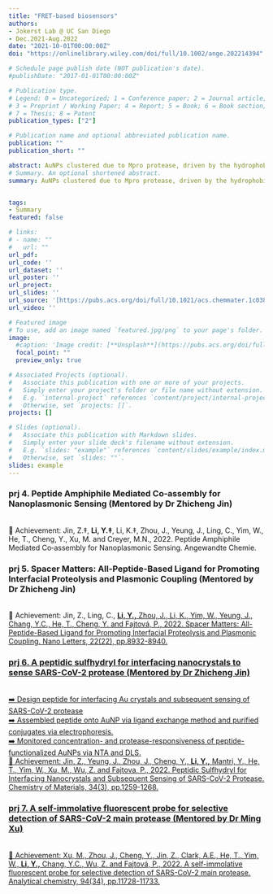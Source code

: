 ```yaml
---
title: "FRET-based biosensors"
authors:
- Jokerst Lab @ UC San Diego
- Dec.2021-Aug.2022
date: "2021-10-01T00:00:00Z"
doi: "https://onlinelibrary.wiley.com/doi/full/10.1002/ange.202214394"

# Schedule page publish date (NOT publication's date).
#publishDate: "2017-01-01T00:00:00Z"

# Publication type.
# Legend: 0 = Uncategorized; 1 = Conference paper; 2 = Journal article;
# 3 = Preprint / Working Paper; 4 = Report; 5 = Book; 6 = Book section;
# 7 = Thesis; 8 = Patent
publication_types: ["2"]

# Publication name and optional abbreviated publication name.
publication: ""
publication_short: ""

abstract: AuNPs clustered due to Mpro protease, driven by the hydrophobicity difference of peptide motif. <br/>(Exp. ran by Dr Zhicheng Jin and Yi)
# Summary. An optional shortened abstract.
summary: AuNPs clustered due to Mpro protease, driven by the hydrophobicity difference of peptide motif. <br/>(Exp. ran by Dr Zhicheng Jin and Yi)


tags:
- Summary
featured: false

# links:
# - name: ""
#   url: ""
url_pdf: 
url_code: ''
url_dataset: ''
url_poster: ''
url_project: 
url_slides: ''
url_source: '[https://pubs.acs.org/doi/full/10.1021/acs.chemmater.1c03871](https://onlinelibrary.wiley.com/doi/full/10.1002/ange.202214394)'
url_video: ''

# Featured image
# To use, add an image named `featured.jpg/png` to your page's folder. 
image:
  #caption: 'Image credit: [**Unsplash**](https://pubs.acs.org/doi/full/10.1021/acs.chemmater.1c03871)'
  focal_point: ""
  preview_only: true

# Associated Projects (optional).
#   Associate this publication with one or more of your projects.
#   Simply enter your project's folder or file name without extension.
#   E.g. `internal-project` references `content/project/internal-project/index.md`.
#   Otherwise, set `projects: []`.
projects: []

# Slides (optional).
#   Associate this publication with Markdown slides.
#   Simply enter your slide deck's filename without extension.
#   E.g. `slides: "example"` references `content/slides/example/index.md`.
#   Otherwise, set `slides: ""`.
slides: example
---
```

### prj 4. Peptide Amphiphile Mediated Co‐assembly for Nanoplasmonic Sensing (Mentored by Dr Zhicheng Jin)
<br/>🌟 Achievement: Jin, Z.‡, **Li, Y.‡**, Li, K.‡, Zhou, J., Yeung, J., Ling, C., Yim, W., He, T., Cheng, Y., Xu, M. and Creyer, M.N., 2022. Peptide Amphiphile Mediated Co‐assembly for Nanoplasmonic Sensing. Angewandte Chemie.

### prj 5. Spacer Matters: All-Peptide-Based Ligand for Promoting Interfacial Proteolysis and Plasmonic Coupling (Mentored by Dr Zhicheng Jin)
<br/>🌟 Achievement: Jin, Z., Ling, C., <u>**Li, Y.,**<u> Zhou, J., Li, K., Yim, W., Yeung, J., Chang, Y.C., He, T., Cheng, Y. and Fajtová, P., 2022. Spacer Matters: All-Peptide-Based Ligand for Promoting Interfacial Proteolysis and Plasmonic Coupling. Nano Letters, 22(22), pp.8932-8940.

### prj 6. A peptidic sulfhydryl for interfacing nanocrystals to sense SARS-CoV-2 protease (Mentored by Dr Zhicheng Jin)
<br/>➡️ Design peptide for interfacing Au crystals and subsequent sensing of SARS-CoV-2 protease 
<br/>➡️ Assembled peptide onto AuNP via ligand exchange method and purified conjugates via electrophoresis.
<br/>➡️ Monitored concentration- and protease-responsiveness of peptide-functionalized AuNPs via NTA and DLS.
<br/>🌟 Achievement: Jin, Z., Yeung, J., Zhou, J., Cheng, Y., <u>**Li, Y.,**<u> Mantri, Y., He, T., Yim, W., Xu, M., Wu, Z. and Fajtova, P., 2022. Peptidic Sulfhydryl for Interfacing Nanocrystals and Subsequent Sensing of SARS-CoV-2 Protease. Chemistry of Materials, 34(3), pp.1259-1268.

### prj 7. A self-immolative fluorescent probe for selective detection of SARS-CoV-2 main protease (Mentored by Dr Ming Xu)
<br/>🌟 Achievement: Xu, M., Zhou, J., Cheng, Y., Jin, Z., Clark, A.E., He, T., Yim, W., <u>**Li, Y.,**<u> Chang, Y.C., Wu, Z. and Fajtová, P., 2022. A self-immolative fluorescent probe for selective detection of SARS-CoV-2 main protease. Analytical chemistry, 94(34), pp.11728-11733.
